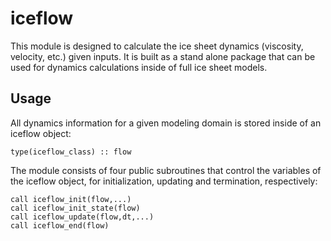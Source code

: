 # iceflow

This module is designed to calculate the ice sheet dynamics (viscosity, velocity, etc.)
given inputs. It is built as a stand alone package that can be used for dynamics
calculations inside of full ice sheet models. 

## Usage

All dynamics information for a given modeling domain is stored inside of 
an iceflow object: 

`type(iceflow_class) :: flow`

The module consists of four public subroutines that control the variables
of the iceflow object, for initialization, updating and termination, respectively: 
```
call iceflow_init(flow,...)
call iceflow_init_state(flow)
call iceflow_update(flow,dt,...)
call iceflow_end(flow)
```



